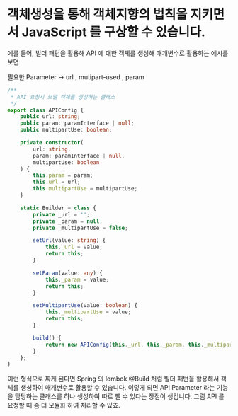 # 객체생성을 통해 객체지향의 법칙을 지키면서 JavaScript 를 구상할 수 있습니다.

예를 들어, 빌더 패턴을 활용해 API 에 대한 객체를 생성해 매개변수로 활용하는 예시를 보면

필요한 Parameter -> url , mutipart-used , param

```ts
/**
 * API 요청시 보낼 객체를 생성하는 클래스
 */
export class APIConfig {
    public url: string;
    public param: paramInterface | null;
    public multipartUse: boolean;

    private constructor(
        url: string,
        param: paramInterface | null,
        multipartUse: boolean
    ) {
        this.param = param;
        this.url = url;
        this.multipartUse = multipartUse;
    }

    static Builder = class {
        private _url = '';
        private _param = null;
        private _multipartUse = false;

        setUrl(value: string) {
            this._url = value;
            return this;
        }

        setParam(value: any) {
            this._param = value;
            return this;
        }

        setMultipartUse(value: boolean) {
            this._multipartUse = value;
            return this;
        }

        build() {
            return new APIConfig(this._url, this._param, this._multipartUse);
        }
    };
}

```

이런 형식으로 짜게 된다면 Spring 의 lombok @Build 처럼
빌더 패턴을 활용해서 객체를 생성하여 매개변수로 활용할 수 있습니다. 
이렇게 되면 API Parameter 라는 기능을 담당하는 클래스를 하나 생성하여 따로 뺄 수 있다는 장점이 생깁니다. 
그럼 API 를 요청할 때 좀 더 모듈화 하여 처리할 수 있죠. 
